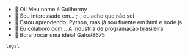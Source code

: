 - 👋 Oi! Meu nome é Guilhermy
- 👀 Sou interessado em... ;-; eu acho que não sei
- 🌱 Estou aprendendo: Python, mas já sou fluente em html e node.js
- 💞️ Eu colaboro com... A industria de programação brasileira
- 🐶 Bora trocar uma ideia! Gato#8675

 `legal`
<!---
Guilhermy-HAS/Guilhermy-HAS is a ✨ special ✨ repository because its `README.md` (this file) appears on your GitHub profile.
You can click the Preview link to take a look at your changes.
--->
